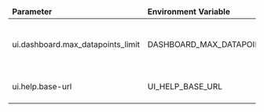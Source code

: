 <table>
  <thead>
      <tr>
          <td style="width: 25%"><b>Parameter</b></td><td style="width: 30%"><b>Environment Variable</b></td><td style="width: 15%"><b>Default Value</b></td><td style="width: 30%"><b>Description</b></td>
      </tr>
  </thead>
  <tbody>
      <tr>
          <td>ui.dashboard.max_datapoints_limit</td>
          <td>DASHBOARD_MAX_DATAPOINTS_LIMIT</td>
          <td>50000</td>
          <td>Maximum allowed datapoints fetched by widgets</td>
      </tr>
      <tr>
          <td>ui.help.base-url</td>
          <td>UI_HELP_BASE_URL</td>
          <td>https://raw.githubusercontent.com/thingsboard/thingsboard-pe-ui-help/release-3.5.1</td>
          <td>Base url for UI help assets</td>
      </tr>
  </tbody>
</table>
